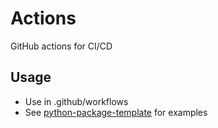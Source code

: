 # Actions
GitHub actions for CI/CD

## Usage
* Use in .github/workflows
* See [python-package-template](https://github.com/quintenroets/python-package-template/tree/main/.github/workflows) for examples

